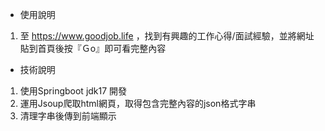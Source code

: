- 使用說明
1. 至 https://www.goodjob.life ，找到有興趣的工作心得/面試經驗，並將網址貼到首頁後按『Ｇo』即可看完整內容
- 技術說明
1. 使用Springboot jdk17 開發
2. 運用Jsoup爬取html網頁，取得包含完整內容的json格式字串
3. 清理字串後傳到前端顯示

